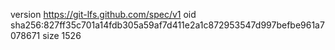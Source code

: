 version https://git-lfs.github.com/spec/v1
oid sha256:827ff35c701a14fdb305a59af7d411e2a1c872953547d997befbe961a7078671
size 1526
